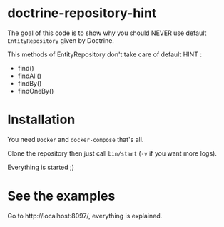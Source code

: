 doctrine-repository-hint
==

The goal of this code is to show why you should NEVER use default `EntityRepository` given by Doctrine.

This methods of EntityRepository don't take care of default HINT :
 * find()
 * findAll()
 * findBy()
 * findOneBy()

Installation
==

You need `Docker` and `docker-compose` that's all.

Clone the repository then just call `bin/start` (`-v` if you want more logs).

Everything is started ;)

See the examples
==

Go to http://localhost:8097/, everything is explained.
